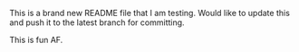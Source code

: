 This is a brand new README file that I am testing. Would like to update this and
push it to the latest branch for committing.

This is fun AF.
